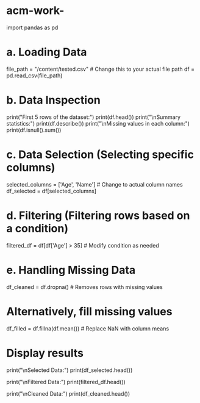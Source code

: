 # acm-work-
import pandas as pd

# a. Loading Data
file_path = "/content/tested.csv"  # Change this to your actual file path
df = pd.read_csv(file_path)

# b. Data Inspection
print("First 5 rows of the dataset:")
print(df.head())
print("\nSummary statistics:")
print(df.describe())
print("\nMissing values in each column:")
print(df.isnull().sum())

# c. Data Selection (Selecting specific columns)
selected_columns = ['Age', 'Name']  # Change to actual column names
df_selected = df[selected_columns]

# d. Filtering (Filtering rows based on a condition)
filtered_df = df[df['Age'] > 35]  # Modify condition as needed

# e. Handling Missing Data
df_cleaned = df.dropna()  # Removes rows with missing values
# Alternatively, fill missing values
df_filled = df.fillna(df.mean())  # Replace NaN with column means

# Display results
print("\nSelected Data:")
print(df_selected.head())

print("\nFiltered Data:")
print(filtered_df.head())

print("\nCleaned Data:")
print(df_cleaned.head())
